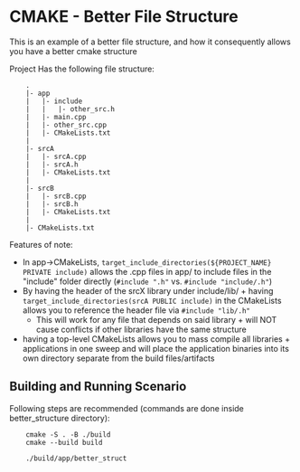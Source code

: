 # CMAKE - Better File Structure

This is an example of a better file structure, and how it consequently allows you have a better cmake structure

Project Has the following file structure:
``` 
	.
	|- app
	|	|- include
	|	|	|- other_src.h
	|	|- main.cpp
	|	|- other_src.cpp
	|	|- CMakeLists.txt
	|
    |- srcA
    |   |- srcA.cpp
    |   |- srcA.h
    |   |- CMakeLists.txt
    |
    |- srcB
    |   |- srcB.cpp
    |   |- srcB.h
    |   |- CMakeLists.txt
    |
    |- CMakeLists.txt
```
Features of note:
*	In app->CMakeLists, `target_include_directories(${PROJECT_NAME} PRIVATE include)` allows the .cpp files in app/ to include files in the "include" folder directly (`#include ".h"` vs. `#include "include/.h"`)
*	By having the header of the srcX library under include/lib/ + having `target_include_directories(srcA PUBLIC include)` in the CMakeLists allows you to reference the header file via `#include "lib/.h"`
	*	This will work for any file that depends on said library + will NOT cause conflicts if other libraries have the same structure
*	having a top-level CMakeLists allows you to mass compile all libraries + applications in one sweep and will place the application binaries into its own directory separate from the build files/artifacts


## Building and Running Scenario

Following steps are recommended (commands are done inside better_structure directory):
```
    cmake -S . -B ./build
    cmake --build build

    ./build/app/better_struct
```